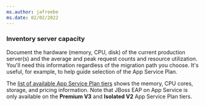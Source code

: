```yaml
---
ms.author: jafreebe
ms.date: 02/02/2022
---
```


### Inventory server capacity

Document the hardware (memory, CPU, disk) of the current production server(s) and the average and peak request counts and resource utilization. You'll need this information regardless of the migration path you choose. It's useful, for example, to help guide selection of the App Service Plan.

The [list of available App Service Plan tiers](https://azure.microsoft.com/details/app-service/linux/) shows the memory, CPU cores, storage, and pricing information. Note that JBoss EAP on App Service is only available on the **Premium V3** and **Isolated V2** App Service Plan tiers.
